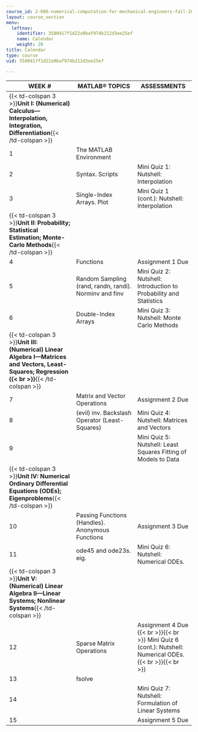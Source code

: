 ```yaml
---
course_id: 2-086-numerical-computation-for-mechanical-engineers-fall-2014
layout: course_section
menu:
  leftnav:
    identifier: 3580417f1d22a9baf974b212d3ee25ef
    name: Calendar
    weight: 20
title: Calendar
type: course
uid: 3580417f1d22a9baf974b212d3ee25ef

---
```


| WEEK # | MATLAB® TOPICS | ASSESSMENTS |
| --- | --- | --- |
| {{< td-colspan 3 >}}**Unit I: (Numerical) Calculus—Interpolation, Integration, Differentiation**{{< /td-colspan >}} |||
| 1 | The MATLAB Environment | &nbsp; |
| 2 | Syntax. Scripts | Mini Quiz 1: Nutshell: Interpolation |
| 3 | Single-Index Arrays. Plot | Mini Quiz 1 (cont.): Nutshell: Interpolation |
| {{< td-colspan 3 >}}**Unit II: Probability; Statistical Estimation; Monte-Carlo Methods**{{< /td-colspan >}} |||
| 4 | Functions | Assignment 1 Due |
| 5 | Random Sampling (rand, randn, randi). Norminv and finv | Mini Quiz 2: Nutshell: Introduction to Probability and Statistics |
| 6 | Double-Index Arrays | Mini Quiz 3: Nutshell: Monte Carlo Methods |
| {{< td-colspan 3 >}}**Unit III: (Numerical) Linear Algebra I—Matrices and Vectors, Least-Squares; Regression  {{< br >}}**{{< /td-colspan >}} |||
| 7 | Matrix and Vector Operations | Assignment 2 Due |
| 8 | (evil) inv. Backslash Operator (Least-Squares) | Mini Quiz 4: Nutshell: Matrices and Vectors |
| 9 | &nbsp; | Mini Quiz 5: Nutshell: Least Squares Fitting of Models to Data |
| {{< td-colspan 3 >}}**Unit IV: Numerical Ordinary Differential Equations (ODEs); Eigenproblems**{{< /td-colspan >}} |||
| 10 | Passing Functions (Handles). Anonymous Functions | Assignment 3 Due |
| 11 | ode45 and ode23s. eig. | Mini Quiz 6: Nutshell: Numerical ODEs. |
| {{< td-colspan 3 >}}**Unit V: (Numerical) Linear Algebra II—Linear Systems; Nonlinear Systems**{{< /td-colspan >}} |||
| 12 | Sparse Matrix Operations | Assignment 4 Due {{< br >}}{{< br >}} Mini Quiz 6 (cont.): Nutshell: Numerical ODEs. {{< br >}}{{< br >}}  |
| 13 | fsolve | &nbsp; |
| 14 | &nbsp; | Mini Quiz 7: Nutshell: Formulation of Linear Systems |
| 15 | &nbsp; | Assignment 5 Due